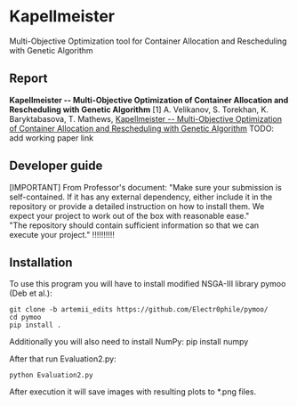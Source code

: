# Kapellmeister
Multi-Objective Optimization tool for Container Allocation and Rescheduling with Genetic Algorithm

## Report

**Kapellmeister -- Multi-Objective Optimization of Container Allocation and Rescheduling with Genetic Algorithm**
[1] A. Velikanov, S. Torekhan, K. Baryktabasova, T. Mathews,  [Kapellmeister -- Multi-Objective Optimization of Container Allocation and Rescheduling with Genetic Algorithm](GenGenPaper.pdf)
TODO: add working paper link
## Developer guide
[IMPORTANT]
From Professor's document:
"Make sure your submission is self-contained. If it has any external dependency, either include it in the repository or provide a detailed instruction on how to install them. We expect your project to work out of the box with reasonable ease."<br/>
 "The repository should contain sufficient information so that we can execute your project." !!!!!!!!!!

## Installation

To use this program you will have to install modified NSGA-III library pymoo (Deb et al.):

    git clone -b artemii_edits https://github.com/Electr0phile/pymoo/
    cd pymoo
    pip install .
Additionally you will also need to install NumPy:
    pip install numpy
  
After that run Evaluation2.py:

    python Evaluation2.py
    
After execution it will save images with resulting plots to \*.png files.
